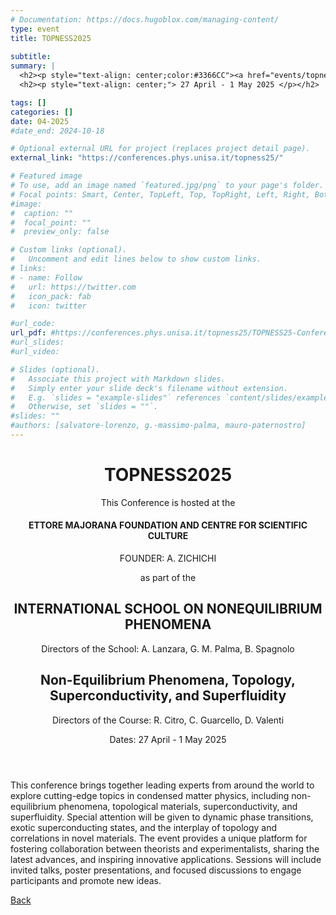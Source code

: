 ```yaml
---
# Documentation: https://docs.hugoblox.com/managing-content/
type: event
title: TOPNESS2025
  
subtitle: 
summary: |
  <h2><p style="text-align: center;color:#3366CC"><a href="events/topness2025">Non-Equilibrium Phenomena, Topology, Superconductivity, and Superfluidity</a></p></h2>
  <h2><p style="text-align: center;"> 27 April - 1 May 2025 </p></h2>

tags: []
categories: []
date: 04-2025
#date_end: 2024-10-18

# Optional external URL for project (replaces project detail page).
external_link: "https://conferences.phys.unisa.it/topness25/"

# Featured image
# To use, add an image named `featured.jpg/png` to your page's folder.
# Focal points: Smart, Center, TopLeft, Top, TopRight, Left, Right, BottomLeft, Bottom, BottomRight.
#image:
#  caption: ""
#  focal_point: ""
#  preview_only: false

# Custom links (optional).
#   Uncomment and edit lines below to show custom links.
# links:
# - name: Follow
#   url: https://twitter.com
#   icon_pack: fab
#   icon: twitter

#url_code: 
url_pdf: #https://conferences.phys.unisa.it/topness25/TOPNESS25-ConferencePoster.pdf
#url_slides: 
#url_video: 

# Slides (optional).
#   Associate this project with Markdown slides.
#   Simply enter your slide deck's filename without extension.
#   E.g. `slides = "example-slides"` references `content/slides/example-slides.md`.
#   Otherwise, set `slides = ""`.
#slides: ""
#authors: [salvatore-lorenzo, g.-massimo-palma, mauro-paternostro]
---
```

<html lang="en">


<title></title>
    <style>
        .myButton {
            background-color: blue; /* Background color */
            color: white;           /* Text color */
            border: none;           /* Remove borders if needed */
            padding: 10px 20px;
            border-radius: 5px;     /* Optional rounded corners */
        }
        /* Hover effect */
        .myButton:hover {
          background-color: darkblue;
        }
        .nav-link[data-bs-target]:hover {
        }
        .nav-link[data-bs-target] {
            color: black;
            background-color: #f0f0f0;
            border-color: var(--bs-btn-hover-border-color);
        }
        .nav-link[data-bs-target].active {
            color: #FFFFFF;
            background-color: #7799AA;
            border-color: var(--bs-btn-hover-border-color);
        }
        .event-row {
            display: flex;
            align-items: stretch;
            margin-bottom: 0px;
            /*border: 2px solid white;*/
        }
        .event-time {
            width: 150px;
            display: flex;
            align-items: center;
            justify-content: center;
            text-align: center;
            /*padding: 0px;*/
        }
        .event-description {
            flex-grow: 2;
            display: flex;
            flex-direction: column;
            justify-content: center;
            text-align: center;
            padding: 0px 20px 20px 20px;
        }
        .event-description-break {
            flex-grow: 1;
            display: flex;
            flex-direction: column;
            justify-content: center;
            text-align: center;
            padding: 0px 0px 0px 0px;
        }
        .speaker-name {
            cursor: pointer;
            color: #3366CC;
            text-decoration: underline;
        }
        .speaker-name:hover {
            color: #0056b3;
        }
        .blue-bg {
            background-color: #3366CC;
            color: white;
        }
        .gray-bg {
            background-color: #7799AA;
            color: white;
        }
        .light-gray-bg {
            background-color: #f0f0f0;
        }
        .white-bg {
            background-color: #ffffff;
        }
        .dark-gray-bg {
            background-color: rgb(220,220,220);
        }
        .program-container {
            height: 800px; /* Adjust this value to change the overall height of the schedule */
        }
    </style>


<body>

<div class="container my-5">
        <header class="text-center mb-5">
            <h1>TOPNESS2025</h1>
            <p class="small">This Conference is hosted at the</p>
            <h4>ETTORE MAJORANA FOUNDATION AND CENTRE FOR SCIENTIFIC CULTURE</h4>
            <p class="small">FOUNDER: A. ZICHICHI</p>
            <p class="small">as part of the</p>
            <h2>INTERNATIONAL SCHOOL ON NONEQUILIBRIUM PHENOMENA</h2>
            <p>Directors of the School: A. Lanzara, G. M. Palma, B. Spagnolo</p>
            <h2 class="text-primary">Non-Equilibrium Phenomena, Topology, Superconductivity, and Superfluidity</h2>
            <p>Directors of the Course: R. Citro, C. Guarcello, D. Valenti</p>
            <p>Dates: 27 April - 1 May 2025</p>
        </header>
        <section class="mb-5">
            <p>
                This conference brings together leading experts from around the world to explore cutting-edge topics in condensed matter physics, including non-equilibrium phenomena, topological materials, superconductivity, and superfluidity. Special attention will be given to dynamic phase transitions, exotic superconducting states, and the interplay of topology and correlations in novel materials. The event provides a unique platform for fostering collaboration between theorists and experimentalists, sharing the latest advances, and inspiring innovative applications. Sessions will include invited talks, poster presentations, and focused discussions to engage participants and promote new ideas.
            </p>
        </section>
<p class="text-center">
<a class="lead" href="../../">Back</a></p>
</div>
</body>
</html>